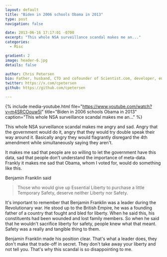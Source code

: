 ```yaml
---
layout: default
title: "Biden in 2006 schools Obama in 2013"
type: post
navigation: false

date: 2013-06-16 17:17:01 -0700
excerpt: "This whole NSA surveillance scandal makes me an..."
categories:
  - Misc

gradient: 2
image: header-6.jpg
details: false

author: Chris Petersen
bio: Father, husband, CTO and cofounder of Scientist.com, developer, entrepreneur and technologist.
twitter: https://x.com/cpetersen
github: https://github.com/cpetersen

---
```


{% include media-youtube.html file="https://www.youtube.com/watch?v=m4SRCOouw5I" title="Biden in 2006 schools Obama in 2013" caption="This whole NSA surveillance scandal makes me an..." %}

This whole NSA surveillance scandal makes me angry and sad. Angry that the government would do it, angry that they would try double speak their way around it. Basically angry they would flagrantly disregard the 4th amendment while simultaneously saying they aren't. 

 It makes me sad that people are so willing to let the government have this data, sad that people don't understand the importance of meta-data. Frankly it makes me sad that Obama, whom I voted for, would do something like this. 

 Benjamin Franklin said 

 >  Those who would give up Essential Liberty to purchase a little Temporary Safety, deserve neither Liberty nor Safety. 

 It's important to remember that Benjamin Franklin was a leader during the Revolutionary war. He stood up to the British Empire, he was a founding father of a country that fought and bled for liberty. When he said this, his constituents had been wounded and lost family members. So when he said that he wouldn't sacrifice liberty for safety, people knew what that meant. Safety was a really and tangible thing to them. 

 Benjamin Franklin made his position clear. That's what a leader does, they don't make that trade-off in secret. They don't take away your liberty and not tell you. That's why this scandal is so disappointing to me. 

 
